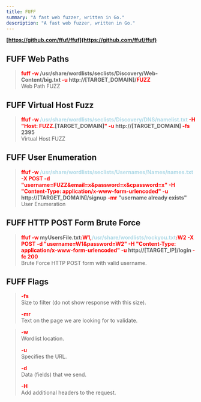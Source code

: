 ```yaml
---
title: FUFF
summary: "A fast web fuzzer, written in Go."
description: "A fast web fuzzer, written in Go."
---
```


**[https://github.com/ffuf/ffuf](https://github.com/ffuf/ffuf)**

## FUFF Web Paths


 > 
 > **<font color=red>fuff -w</font> /usr/share/wordlists/seclists/Discovery/Web-Content/big.txt <font color=red>-u</font> http://\[TARGET_DOMAIN\]/<font color=red>FUZZ</font></br>**
 > Web Path FUZZ

## FUFF Virtual Host Fuzz


 > 
 > **<font color=red>ffuf -w</font> <font color=lightblue>/usr/share/wordlists/seclists/Discovery/DNS/namelist.txt</font> <font color=red>-H "Host: FUZZ.</font>\[TARGET_DOMAIN\]<font color=red>" -u</font> http://\[TARGET_DOMAIN\] <font color=red>-fs</font> 2395</br>**
 > Virtual Host FUZZ

## FUFF User Enumeration


 > 
 > **<font color=red>ffuf -w</font> <font color=lightblue>/usr/share/wordlists/seclists/Usernames/Names/names.txt</font> <font color=red>-X POST -d "username=FUZZ&email=x&password=x&cpassword=x" -H "Content-Type: application/x-www-form-urlencoded" -u</font> http://\[TARGET_DOMAIN\]/signup <font color=red>-mr </font>"username already exists"</br>**
 > User Enumeration

## FUFF HTTP POST Form Brute Force


 > 
 > **<font color=red>ffuf -w </font>myUsersFile.txt<font color=red>:W1,</font><font color=lightblue>/usr/share/wordlists/rockyou.txt</font><font color=red>:W2 -X POST -d "username=W1&password=W2" -H "Content-Type: application/x-www-form-urlencoded" -u</font> http://\[TARGET_IP\]/login <font color=red>-fc 200</font>**</br>
 > Brute Force HTTP POST form with valid username.

## FUFF Flags


 > 
 > **<font color=red>-fs</font>**</br>
 > Size to filter (do not show response with this size).
 > 
 > **<font color=red>-mr</font>**</br>
 > Text on the page we are looking for to validate.

 > 
 > **<font color=red>-w</font>**</br>
 > Wordlist location.
 > 
 > **<font color=red>-u </font>**</br>
 > Specifies the URL.
 > 
 > **<font color=red>-d</font>**</br>
 > Data (fields) that we send.
 > 
 > **<font color=red>-H</font>**</br>
 > Add additional headers to the request.
